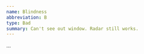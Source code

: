 ```yaml
---
name: Blindness
abbreviation: B
type: Bad
summary: Can't see out window. Radar still works.
---
```


...

